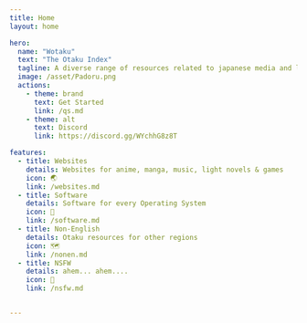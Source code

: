 ```yaml
---
title: Home
layout: home

hero:
  name: "Wotaku"
  text: "The Otaku Index"
  tagline: A diverse range of resources related to japanese media and language
  image: /asset/Padoru.png
  actions:
    - theme: brand
      text: Get Started
      link: /qs.md
    - theme: alt
      text: Discord
      link: https://discord.gg/WYchhG8z8T

features:
  - title: Websites
    details: Websites for anime, manga, music, light novels & games
    icon: 🌏
    link: /websites.md
  - title: Software
    details: Software for every Operating System
    icon: 💾
    link: /software.md
  - title: Non-English
    details: Otaku resources for other regions
    icon: 🗺️
    link: /nonen.md
  - title: NSFW
    details: ahem... ahem....
    icon: 🔞
    link: /nsfw.md


---
```

